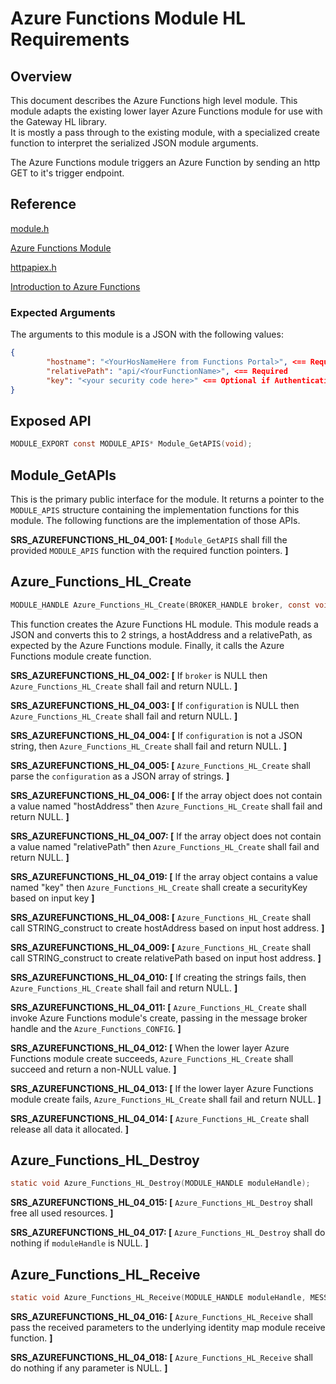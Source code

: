 # Azure Functions Module HL Requirements

## Overview
This document describes the Azure Functions high level module.  This module adapts
the existing lower layer Azure Functions module for use with the Gateway HL library.  
It is mostly a pass through to the existing module, with a specialized create 
function to interpret the serialized JSON module arguments.

The Azure Functions module triggers an Azure Function by sending an http GET to it's trigger endpoint.

## Reference

[module.h](../../../../devdoc/module.md)

[Azure Functions Module](azure_functions.md)

[httpapiex.h](../../../../azure-c-shared-utility/c/inc/httpapiex.h)

[Introduction to Azure Functions](https://azure.microsoft.com/en-us/blog/introducing-azure-functions/)

### Expected Arguments

The arguments to this module is a JSON with the following values:
```json
{
        "hostname": "<YourHosNameHere from Functions Portal>", <== Required
        "relativePath": "api/<YourFunctionName>", <== Required
        "key": "<your security code here>" <== Optional if Authentication requires it. Anonymous Authentication doesn't require key/code.
}
```

## Exposed API
```c
MODULE_EXPORT const MODULE_APIS* Module_GetAPIS(void);
```

## Module_GetAPIs

This is the primary public interface for the module.  It returns a pointer to 
the `MODULE_APIS` structure containing the implementation functions for this
module. The following functions are the implementation of those APIs.

**SRS_AZUREFUNCTIONS_HL_04_001: [** `Module_GetAPIS` shall fill the provided `MODULE_APIS` function with the required function pointers. **]**

## Azure_Functions_HL_Create
```C
MODULE_HANDLE Azure_Functions_HL_Create(BROKER_HANDLE broker, const void* configuration);
```
This function creates the Azure Functions HL module. This module reads a JSON 
 and converts this to 2 strings, a hostAddress and a relativePath, as expected by
the Azure Functions module.  Finally, it calls the Azure Functions module create
function.

**SRS_AZUREFUNCTIONS_HL_04_002: [** If `broker` is NULL then
 `Azure_Functions_HL_Create` shall fail and return NULL. **]**

**SRS_AZUREFUNCTIONS_HL_04_003: [** If `configuration` is NULL then
 `Azure_Functions_HL_Create` shall fail and return NULL. **]**

**SRS_AZUREFUNCTIONS_HL_04_004: [** If `configuration` is not a JSON string, then `Azure_Functions_HL_Create` shall fail and return NULL. **]**

**SRS_AZUREFUNCTIONS_HL_04_005: [** `Azure_Functions_HL_Create` shall parse the 
`configuration` as a JSON array of strings. **]**

**SRS_AZUREFUNCTIONS_HL_04_006: [** If the array object does not contain a value 
named "hostAddress" then `Azure_Functions_HL_Create` shall fail and return 
NULL. **]**

**SRS_AZUREFUNCTIONS_HL_04_007: [** If the array object does not contain a value 
named "relativePath" then `Azure_Functions_HL_Create` shall fail and return 
NULL. **]**

**SRS_AZUREFUNCTIONS_HL_04_019: [** If the array object contains a value named "key" then `Azure_Functions_HL_Create` shall create a securityKey based on input key **]**

**SRS_AZUREFUNCTIONS_HL_04_008: [** `Azure_Functions_HL_Create` shall call 
STRING_construct to create hostAddress based on input host address. **]**

**SRS_AZUREFUNCTIONS_HL_04_009: [** `Azure_Functions_HL_Create` shall call 
STRING_construct to create relativePath based on input host address. **]**

**SRS_AZUREFUNCTIONS_HL_04_010: [** If creating the strings fails, then 
`Azure_Functions_HL_Create` shall fail and return NULL. **]**


**SRS_AZUREFUNCTIONS_HL_04_011: [** `Azure_Functions_HL_Create` shall invoke 
Azure Functions module's create, passing in the message broker handle and the `Azure_Functions_CONFIG`. 
**]**

**SRS_AZUREFUNCTIONS_HL_04_012: [** When the lower layer Azure Functions module 
create succeeds, `Azure_Functions_HL_Create` shall succeed and return a 
non-NULL value. **]**

**SRS_AZUREFUNCTIONS_HL_04_013: [** If the lower layer Azure Functions module create 
fails, `Azure_Functions_HL_Create` shall fail and return NULL. **]**

**SRS_AZUREFUNCTIONS_HL_04_014: [** `Azure_Functions_HL_Create` shall release 
all data it allocated. **]**


## Azure_Functions_HL_Destroy
```C
static void Azure_Functions_HL_Destroy(MODULE_HANDLE moduleHandle);
```

**SRS_AZUREFUNCTIONS_HL_04_015: [** `Azure_Functions_HL_Destroy` shall free all 
used resources. **]**

**SRS_AZUREFUNCTIONS_HL_04_017: [** `Azure_Functions_HL_Destroy` shall do nothing if `moduleHandle` is NULL. **]**


## Azure_Functions_HL_Receive
```C
static void Azure_Functions_HL_Receive(MODULE_HANDLE moduleHandle, MESSAGE_HANDLE messageHandle);
```

**SRS_AZUREFUNCTIONS_HL_04_016: [** `Azure_Functions_HL_Receive` shall pass the 
received parameters to the underlying  identity map module receive function. **]**

**SRS_AZUREFUNCTIONS_HL_04_018: [** `Azure_Functions_HL_Receive` shall do nothing if any parameter is NULL. **]**